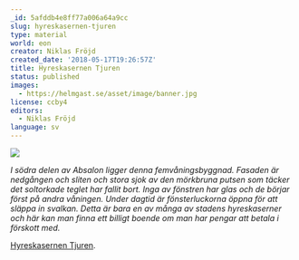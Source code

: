 ```yaml
---
_id: 5afddb4e8ff77a006a64a9cc
slug: hyreskasernen-tjuren
type: material
world: eon
creator: Niklas Fröjd
created_date: '2018-05-17T19:26:57Z'
title: Hyreskasernen Tjuren
status: published
images:
  - https://helmgast.se/asset/image/banner.jpg
license: ccby4
editors:
  - Niklas Fröjd
language: sv
---
```

![](https://fablr.co/asset/image/banner.jpg)

*I södra delen av Absalon ligger denna femvåningsbyggnad. Fasaden är nedgången och sliten och stora sjok av den mörkbruna putsen som täcker det soltorkade teglet har fallit bort. Inga av fönstren har glas och de börjar först på andra våningen. Under dagtid är fönsterluckorna öppna för att släppa in svalkan. Detta är bara en av många av stadens hyreskaserner och här kan man finna ett billigt boende om man har pengar att betala i förskott med.*

[Hyreskasernen Tjuren](https://fablr.co/asset/download/hyreskasernen-tjuren.pdf).
